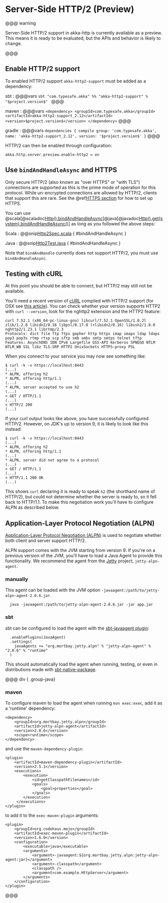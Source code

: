 # Server-Side HTTP/2 (Preview)

@@@ warning

Server-Side HTTP/2 support in akka-http is currently available as a preview.
This means it is ready to be evaluated, but the APIs and behavior is likely to change.

@@@

## Enable HTTP/2 support

To enabled HTTP/2 support `akka-http2-support` must be added as a dependency:

sbt
:   @@@vars
    ```sbt
    "com.typesafe.akka" %% "akka-http2-support" % "$project.version$"
    ```
    @@@

maven
:   @@@vars
    ```
    <dependency>
        <groupId>com.typesafe.akka</groupId>
        <artifactId>akka-http2-support_2.12</artifactId>
        <version>$project.version$</version>
    </dependency>
    ```
    @@@

gradle
:   @@@vars
    ```
    dependencies {
      compile group: 'com.typesafe.akka', name: 'akka-http2-support_2.12', version: '$project.version$'
    }
    ```
    @@@

HTTP/2 can then be enabled through configuration:

```
akka.http.server.preview.enable-http2 = on
```

## Use `bindAndHandleAsync` and HTTPS

Only secure HTTP/2 (also known as "over HTTPS" or "with TLS") connections are supported as this is the prime mode of operation for this protocol. While un-encrypted connections are allowed by HTTP/2, clients that support this are rare. See the @ref[HTTPS section](../server-side-https-support.md) for how to set up HTTPS.

You can use @scala[@scaladoc[Http().bindAndHandleAsync](akka.http.scaladsl.HttpExt)]@java[@javadoc[Http().get(system).bindAndHandleAsync()](akka.http.javadsl.HttpExt)] as long as you followed the above steps:

Scala
:   @@snip[Http2Spec.scala](../../../../../test/scala/docs/http/scaladsl/Http2Spec.scala) { #bindAndHandleAsync }

Java
:   @@snip[Http2Test.java](../../../../../test/java/docs/http/javadsl/Http2Test.java) { #bindAndHandleAsync }

Note that `bindAndHandle` currently does not support HTTP/2, you must use `bindAndHandleAsync`.

## Testing with cURL

At this point you should be able to connect, but HTTP/2 may still not be available.

You'll need a recent version of [cURL](https://curl.haxx.se/) compiled with HTTP/2 support (for OSX see [this article](https://simonecarletti.com/blog/2016/01/http2-curl-macosx/)). You can check whether your version supports HTTP2 with `curl --version`, look for the nghttp2 extension and the HTTP2 feature:

```
curl 7.52.1 (x86_64-pc-linux-gnu) libcurl/7.52.1 OpenSSL/1.0.2l zlib/1.2.8 libidn2/0.16 libpsl/0.17.0 (+libidn2/0.16) libssh2/1.8.0 nghttp2/1.23.1 librtmp/2.3
Protocols: dict file ftp ftps gopher http https imap imaps ldap ldaps pop3 pop3s rtmp rtsp scp sftp smb smbs smtp smtps telnet tftp
Features: AsynchDNS IDN IPv6 Largefile GSS-API Kerberos SPNEGO NTLM NTLM_WB SSL libz TLS-SRP HTTP2 UnixSockets HTTPS-proxy PSL
```

When you connect to your service you may now see something like:

```
$ curl -k -v https://localhost:8443
(...)
* ALPN, offering h2
* ALPN, offering http/1.1
(...)
* ALPN, server accepted to use h2
(...)
> GET / HTTP/1.1
(...)
< HTTP/2 200
(...)
```

If your curl output looks like above, you have successfully configured HTTP/2. However, on JDK's up to version 9, it is likely to look like this instead:

```
$ curl -k -v https://localhost:8443
(...)
* ALPN, offering h2
* ALPN, offering http/1.1
(...)
* ALPN, server did not agree to a protocol
(...)
> GET / HTTP/1.1
(...)
< HTTP/1.1 200 OK
(...)
```

This shows `curl` declaring it is ready to speak `h2` (the shorthand name of HTTP/2), but could not determine whether the server is ready to, so it fell back to HTTP/1.1. To make this negotiation work you'll have to configure ALPN as described below.

## Application-Layer Protocol Negotiation (ALPN)

[Application-Layer Protocol Negotiation (ALPN)](https://en.wikipedia.org/wiki/Application-Layer_Protocol_Negotiation) is used to negotiate whether both client and server support HTTP/2.

ALPN support comes with the JVM starting from version 9. If you're on a previous version of the JVM, you'll have to load a Java Agent to provide this functionality. We recommend the agent from the [Jetty](http://www.eclipse.org/jetty/) project, `jetty-alpn-agent`.

### manually

This agent can be loaded with the JVM option `-javaagent:/path/to/jetty-alpn-agent-2.0.6.jar`.

```
  java -javaagent:/path/to/jetty-alpn-agent-2.0.6.jar -jar app.jar
```

### sbt

sbt can be configured to load the agent with the [sbt-javaagent plugin](https://github.com/sbt/sbt-javaagent):

```
  .enablePlugins(JavaAgent)
  .settings(
    javaAgents += "org.mortbay.jetty.alpn" % "jetty-alpn-agent" % "2.0.6" % "runtime"
  )
```

This should automatically load the agent when running, testing, or even in distributions made with [sbt-native-package](https://github.com/sbt/sbt-native-packager).

@@@ div { .group-java}

### maven

To configure maven to load the agent when running `mvn exec:exec`, add it as a 'runtime' dependency:

```
<dependency>
    <groupId>org.mortbay.jetty.alpn</groupId>
    <artifactId>jetty-alpn-agent</artifactId>
    <version>2.0.6</version>
    <scope>runtime</scope>
</dependency>
```

and use the `maven-dependency-plugin`:

```
<plugin>
    <artifactId>maven-dependency-plugin</artifactId>
    <version>2.5.1</version>
    <executions>
        <execution>
            <id>getClasspathFilenames</id>
            <goals>
                <goal>properties</goal>
            </goals>
        </execution>
     </executions>
</plugin>
```

to add it to the `exec-maven-plugin` arguments:

```
<plugin>
    <groupId>org.codehaus.mojo</groupId>
    <artifactId>exec-maven-plugin</artifactId>
    <version>1.6.0</version>
    <configuration>
        <executable>java</executable>
        <arguments>
            <argument>-javaagent:${org.mortbay.jetty.alpn:jetty-alpn-agent:jar}</argument>
            <argument>-classpath</argument>
            <classpath />
            <argument>com.example.HttpServer</argument>
        </arguments>
    </configuration>
</plugin>
```

@@@